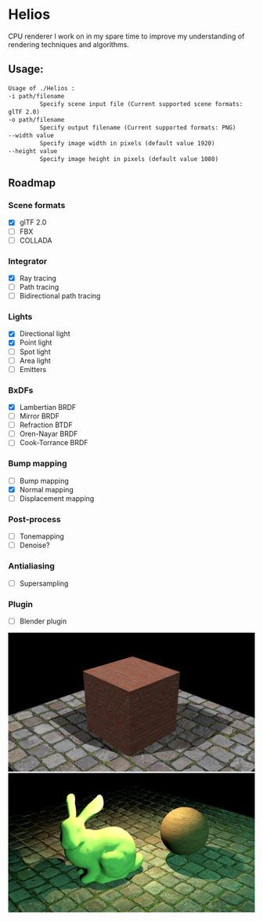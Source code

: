Helios
=========
CPU renderer I work on in my spare time to improve my understanding of rendering techniques and algorithms.

Usage:
-------------
```
Usage of ./Helios :
-i path/filename
         Specify scene input file (Current supported scene formats: glTF 2.0)
-o path/filename
         Specify output filename (Current supported formats: PNG)
--width value
         Specify image width in pixels (default value 1920)
--height value
         Specify image height in pixels (default value 1080)
```
Roadmap
------------
### Scene formats
- [x] glTF 2.0
- [ ] FBX
- [ ] COLLADA
### Integrator
- [x] Ray tracing
- [ ] Path tracing
- [ ] Bidirectional path tracing
### Lights
- [x] Directional light
- [x] Point light
- [ ] Spot light
- [ ] Area light
- [ ] Emitters
### BxDFs
- [x] Lambertian BRDF
- [ ] Mirror BRDF
- [ ] Refraction BTDF
- [ ] Oren-Nayar BRDF
- [ ] Cook-Torrance BRDF
### Bump mapping
- [ ] Bump mapping
- [x] Normal mapping
- [ ] Displacement mapping
### Post-process
- [ ] Tonemapping
- [ ] Denoise?
### Antialiasing
- [ ] Supersampling
### Plugin
- [ ] Blender plugin



![](https://github.com/SergeiBorzov/Helios/blob/master/test_scenes/box/result.png)
![](https://github.com/SergeiBorzov/Helios/blob/master/test_scenes/bunny/result.png)
